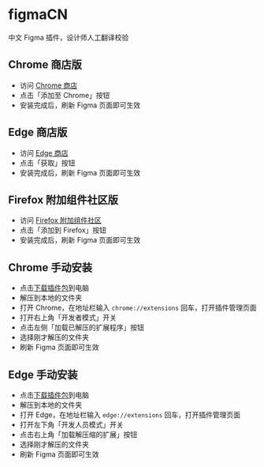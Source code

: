 # figmaCN

中文 Figma 插件，设计师人工翻译校验

## Chrome 商店版

* 访问 [Chrome 商店](https://chrome.google.com/webstore/detail/japkpjkpfdakpkbcehooampdjfgefndj)
* 点击「添加至 Chrome」按钮
* 安装完成后，刷新 Figma 页面即可生效

## Edge 商店版

* 访问 [Edge 商店](https://microsoftedge.microsoft.com/addons/detail/ogiidbjdjdppamedjpjdffjjdbnehgjc?hl=zh-CN)
* 点击「获取」按钮
* 安装完成后，刷新 Figma 页面即可生效

## Firefox 附加组件社区版

* 访问 [Firefox 附加组件社区](https://addons.mozilla.org/zh-CN/firefox/addon/figmacn/)
* 点击「添加到 Firefox」按钮
* 安装完成后，刷新 Figma 页面即可生效

## Chrome 手动安装

* 点击[下载插件包](https://github.com/yancymin/figmaCN/archive/master.zip)到电脑
* 解压到本地的文件夹
* 打开 Chrome，在地址栏输入 `chrome://extensions` 回车，打开插件管理页面
* 打开右上角「开发者模式」开关
* 点击左侧「加载已解压的扩展程序」按钮
* 选择刚才解压的文件夹
* 刷新 Figma 页面即可生效

## Edge 手动安装

* 点击[下载插件包](https://github.com/yancymin/figmaCN/archive/master.zip)到电脑
* 解压到本地的文件夹
* 打开 Edge，在地址栏输入 `edge://extensions` 回车，打开插件管理页面
* 打开左下角「开发人员模式」开关
* 点击右上角「加载解压缩的扩展」按钮
* 选择刚才解压的文件夹
* 刷新 Figma 页面即可生效
